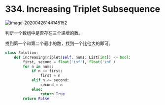# 334. Increasing Triplet Subsequence

![image-20200426144145152](../../../.assert/image-20200426144145152.png)

判断一个数组中是否存在三个递增的数。

找到第一个和第二个最小的数，找到一个比他大的即可。

~~~python
class Solution:
    def increasingTriplet(self, nums: List[int]) -> bool:
        first, second = float('inf'), float('inf')
        for n in nums:
            if n <= first:
                first = n
            elif n <= second:
                second = n
            else:
                return True
        return False
~~~



